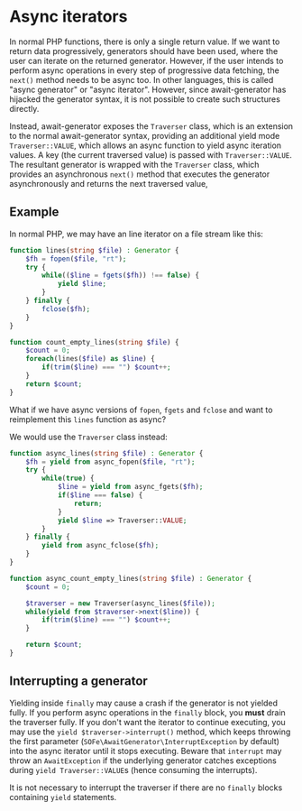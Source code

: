 # Async iterators
In normal PHP functions, there is only a single return value.
If we want to return data progressively,
generators should have been used,
where the user can iterate on the returned generator.
However, if the user intends to perform async operations
in every step of progressive data fetching,
the `next()` method needs to be async too.
In other languages, this is called "async generator" or "async iterator".
However, since await-generator has hijacked the generator syntax,
it is not possible to create such structures directly.

Instead, await-generator exposes the `Traverser` class,
which is an extension to the normal await-generator syntax,
providing an additional yield mode `Traverser::VALUE`,
which allows an async function to yield async iteration values.
A key (the current traversed value) is passed with `Traverser::VALUE`.
The resultant generator is wrapped with the `Traverser` class,
which provides an asynchronous `next()` method that
executes the generator asynchronously and returns the next traversed value,

## Example
In normal PHP, we may have an line iterator on a file stream like this:

```php
function lines(string $file) : Generator {
	$fh = fopen($file, "rt");
	try {
		while(($line = fgets($fh)) !== false) {
			yield $line;
		}
	} finally {
		fclose($fh);
	}
}

function count_empty_lines(string $file) {
	$count = 0;
	foreach(lines($file) as $line) {
		if(trim($line) === "") $count++;
	}
	return $count;
}
```

What if we have async versions of `fopen`, `fgets` and `fclose`
and want to reimplement this `lines` function as async?

We would use the `Traverser` class instead:

```php
function async_lines(string $file) : Generator {
	$fh = yield from async_fopen($file, "rt");
	try {
		while(true) {
			$line = yield from async_fgets($fh);
			if($line === false) {
				return;
			}
			yield $line => Traverser::VALUE;
		}
	} finally {
		yield from async_fclose($fh);
	}
}

function async_count_empty_lines(string $file) : Generator {
	$count = 0;

	$traverser = new Traverser(async_lines($file));
	while(yield from $traverser->next($line)) {
		if(trim($line) === "") $count++;
	}

	return $count;
}
```

## Interrupting a generator
Yielding inside `finally` may cause a crash
if the generator is not yielded fully.
If you perform async operations in the `finally` block,
you **must** drain the traverser fully.
If you don't want the iterator to continue executing,
you may use the `yield $traverser->interrupt()` method,
which keeps throwing the first parameter
(`SOFe\AwaitGenerator\InterruptException` by default)
into the async iterator until it stops executing.
Beware that `interrupt` may throw an `AwaitException`
if the underlying generator catches exceptions during `yield Traverser::VALUE`s
(hence consuming the interrupts).

It is not necessary to interrupt the traverser
if there are no `finally` blocks containing `yield` statements.
